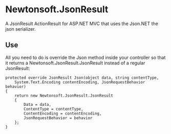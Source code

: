 Newtonsoft.JsonResult
=====================

A JsonResult ActionResult for ASP.NET MVC that uses the Json.NET the json serializer.

## Use
All you need to do is override the Json method inside your controller so that it returns a Newtonsoft.JsonResult.JsonResult instead of a regular JsonResult:
```
protected override JsonResult Json(object data, string contentType, 
	System.Text.Encoding contentEncoding, JsonRequestBehavior behavior)
{
	return new Newtonsoft.JsonResult.JsonResult
	{
		Data = data,
		ContentType = contentType,
		ContentEncoding = contentEncoding,
		JsonRequestBehavior = behavior
	};
}
```